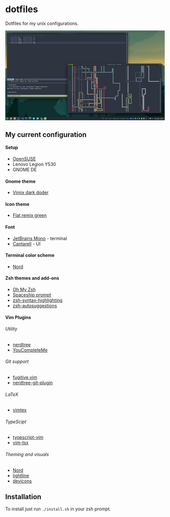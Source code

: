 # dotfiles
Dotfiles for my unix configurations.

![my Manjaro desktop](media/desktop-look.png)

## My current configuration
#### Setup
* [OpenSUSE](https://www.opensuse.org/)
* Lenovo Legion Y530
* GNOME DE

#### Gnome theme
* [Vimix dark doder](https://github.com/vinceliuice/vimix-gtk-themes)

#### Icon theme
* [Flat remix green](https://github.com/daniruiz/flat-remix)

#### Font
* [JetBrains Mono](https://github.com/tonsky/FiraCode) - terminal
* [Cantarell](https://fonts.google.com/specimen/Montserrat) - UI

#### Terminal color scheme
* [Nord](https://www.nordtheme.com/)

#### Zsh themes and add-ons
* [Oh My Zsh](https://github.com/ohmyzsh/ohmyzsh)
* [Spaceship prompt](https://github.com/denysdovhan/spaceship-prompt)
* [zsh-syntax-highlighting](https://github.com/zsh-users/zsh-syntax-highlighting)
* [zsh-autosuggestions](https://github.com/zsh-users/zsh-autosuggestions)

#### Vim Plugins
###### Utility
* [nerdtree](https://github.com/preservim/nerdtree)
* [YouCompleteMe](https://github.com/ycm-core/YouCompleteMe)
###### Git support
* [fugitive.vim](https://github.com/tpope/vim-fugitive)
* [nerdtree-git-plugin](https://github.com/Xuyuanp/nerdtree-git-plugin)
###### LaTeX
* [vimtex](https://github.com/lervag/vimtex)
###### TypeScipt
* [typescript-vim](https://github.com/leafgarland/typescript-vim)
* [vim-tsx](https://github.com/ianks/vim-tsx)
###### Theming and visuals
* [Nord](https://github.com/arcticicestudio/nord-vim)
* [lightline](https://github.com/itchyny/lightline.vim)
* [devicons](https://github.com/ryanoasis/vim-devicons)

## Installation
To install just run `./install.sh` in your zsh prompt.
